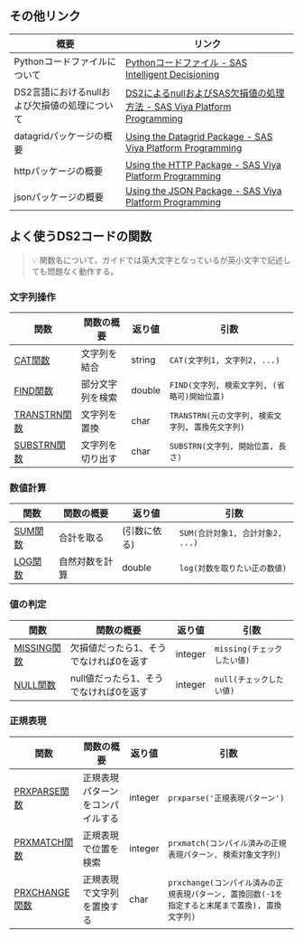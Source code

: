 ## その他リンク

|概要|リンク|
|-|-|
|Pythonコードファイルについて|[Pythonコードファイル - SAS Intelligent Decisioning](https://documentation.sas.com/doc/ja/edmcdc/v_047/edmug/n04vfc1flrz8jsn1o5jblnbgx6i3.htm)|
|DS2言語におけるnullおよび欠損値の処理について|[DS2によるnullおよびSAS欠損値の処理方法 - SAS Viya Platform Programming](https://documentation.sas.com/doc/ja/pgmsascdc/v_052/ds2pg/n19ec5j2guhvrrn1w53nlti9aten.htm)|
|datagridパッケージの概要|[Using the Datagrid Package - SAS Viya Platform Programming](https://documentation.sas.com/doc/ja/pgmsascdc/v_052/ds2pg/n1vcyhfhq2l0p4n1x3ggi7i6g0aa.htm#p03w47hvyb6753n1tefly13hjazf)|
|httpパッケージの概要|[Using the HTTP Package - SAS Viya Platform Programming](https://documentation.sas.com/doc/ja/pgmsascdc/v_052/ds2pg/n1vcyhfhq2l0p4n1x3ggi7i6g0aa.htm#n0tay4njptq0ywn1lh43a6fmo7ir)|
|jsonパッケージの概要|[Using the JSON Package - SAS Viya Platform Programming](https://documentation.sas.com/doc/ja/pgmsascdc/v_052/ds2pg/n1vcyhfhq2l0p4n1x3ggi7i6g0aa.htm#n01ivvcmauuzh8n1e61zov8aeta3)|

## よく使うDS2コードの関数
> 💡 関数名について、ガイドでは英大文字となっているが英小文字で記述しても問題なく動作する。

### 文字列操作

|関数|関数の概要|返り値|引数|
|-|-|-|-|
|[CAT関数](https://documentation.sas.com/doc/ja/pgmsascdc/v_052/ds2ref/n0somj6dsx2dmkn1vqjabhvt6nv4.htm)|文字列を結合|string|`CAT(文字列1, 文字列2, ...)`|
|[FIND関数](https://documentation.sas.com/doc/ja/pgmsascdc/v_052/ds2ref/n1v0tzf4xq363mn15mnppqtk2zti.htm)|部分文字列を検索|double|`FIND(文字列, 検索文字列, (省略可)開始位置)`|
|[TRANSTRN関数](https://documentation.sas.com/doc/ja/pgmsascdc/v_052/ds2ref/p04zd4tk5ar3p1n1qnuy7xx8hjvu.htm)|文字列を置換|char|`TRANSTRN(元の文字列, 検索文字列, 置換先文字列)`|
|[SUBSTRN関数](https://documentation.sas.com/doc/ja/pgmsascdc/v_052/ds2ref/p1j2tg0wxxvfhcn1ood3eijiwv6r.htm)|文字列を切り出す|char|`SUBSTRN(文字列, 開始位置, 長さ)`

### 数値計算

|関数|関数の概要|返り値|引数|
|-|-|-|-|
|[SUM関数](https://documentation.sas.com/doc/ja/pgmsascdc/v_052/ds2ref/p1gx49uqv8fv68n1vtjx2erav0tz.htm)|合計を取る|(引数に依る)|`SUM(合計対象1, 合計対象2, ...)`|
|[LOG関数](https://documentation.sas.com/doc/ja/pgmsascdc/v_052/ds2ref/n0hamnrj2doddtn13dd6oc92fg0u.htm)|自然対数を計算|double|`log(対数を取りたい正の数値)`|

### 値の判定

|関数|関数の概要|返り値|引数|
|-|-|-|-|
|[MISSING関数](https://documentation.sas.com/doc/ja/pgmsascdc/v_052/ds2ref/p0lok2xwfrbw8ln1n9bnbci2euuq.htm)|欠損値だったら1、そうでなければ0を返す|integer|`missing(チェックしたい値)`|
|[NULL関数](https://documentation.sas.com/doc/ja/pgmsascdc/v_052/ds2ref/p029q47a9bpklkn1esldr24qfw9l.htm)|null値だったら1、そうでなければ0を返す|integer|`null(チェックしたい値)`|

### 正規表現

|関数|関数の概要|返り値|引数|
|-|-|-|-|
|[PRXPARSE関数](https://documentation.sas.com/doc/ja/pgmsascdc/v_052/ds2ref/p11e5tc3fns4fvn1w3u6cp3urlq5.htm)|正規表現パターンをコンパイルする|integer|`prxparse('正規表現パターン')`|
|[PRXMATCH関数](https://documentation.sas.com/doc/ja/pgmsascdc/v_052/ds2ref/p0m49np18q0pdxn1laab98pazajo.htm)|正規表現で位置を検索|integer|`prxmatch(コンパイル済みの正規表現パターン, 検索対象文字列)`|
|[PRXCHANGE関数](https://documentation.sas.com/doc/ja/pgmsascdc/v_052/ds2ref/p1jpfpfp9qw3ron1501s0x5lpjw9.htm)|正規表現で文字列を置換する|char|`prxchange(コンパイル済みの正規表現パターン, 置換回数(-1を指定すると末尾まで置換), 置換文字列)`|



